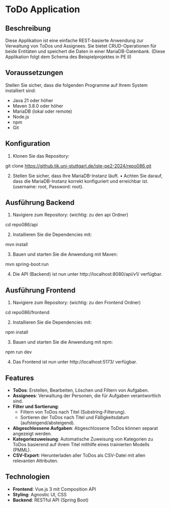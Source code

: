 # ToDo Application

## Beschreibung

Diese Applikation ist eine einfache REST-basierte Anwendung zur Verwaltung von ToDos und Assignees. Sie bietet CRUD-Operationen für beide Entitäten und speichert die Daten in einer MariaDB-Datenbank.
(Diese Applikation folgt dem Schema des Beispielprojektes in PE II)

## Voraussetzungen

Stellen Sie sicher, dass die folgenden Programme auf Ihrem System installiert sind:

- Java 21 oder höher
- Maven 3.8.0 oder höher
- MariaDB (lokal oder remote)
- Node.js
- npm
- Git

## Konfiguration

1. Klonen Sie das Repository:

git clone https://github.tik.uni-stuttgart.de/iste-pe2-2024/repo086.git

2. Stellen Sie sicher, dass Ihre MariaDB-Instanz läuft.
   • Achten Sie darauf, dass die MariaDB-Instanz korrekt konfiguriert und erreichbar ist. (username: root, Password: root).

## Ausführung Backend

1. Navigiere zum Repository: (wichtig: zu den api Ordner)

cd repo086/api

2. Installieren Sie die Dependencies mit:

mvn install

3. Bauen und starten Sie die Anwendung mit Maven:

mvn spring-boot:run

4. Die API (Backend) ist nun unter http://localhost:8080/api/v1/ verfügbar.

## Ausführung Frontend

1. Navigiere zum Repository: (wichtig: zu den Frontend Ordner)

cd repo086/frontend

2. Installieren Sie die Dependencies mit:

npm install

3. Bauen und starten Sie die Anwendung mit npm:

npm run dev

4. Das Frontend ist nun unter http://localhost:5173/ verfügbar.

## Features

- **ToDos**: Erstellen, Bearbeiten, Löschen und Filtern von Aufgaben.
- **Assignees**: Verwaltung der Personen, die für Aufgaben verantwortlich sind.
- **Filter und Sortierung**:
  - Filtern von ToDos nach Titel (Substring-Filterung).
  - Sortieren der ToDos nach Titel und Fälligkeitsdatum (aufsteigend/absteigend).
- **Abgeschlossene Aufgaben**: Abgeschlossene ToDos können separat angezeigt werden.
- **Kategoriezuweisung**: Automatische Zuweisung von Kategorien zu ToDos basierend auf ihrem Titel mithilfe eines trainierten Modells (PMML).
- **CSV-Export**: Herunterladen aller ToDos als CSV-Datei mit allen relevanten Attributen.

## Technologien

- **Frontend**: Vue.js 3 mit Composition API
- **Styling**: Agnostic UI, CSS
- **Backend**: RESTful API (Spring Boot)
